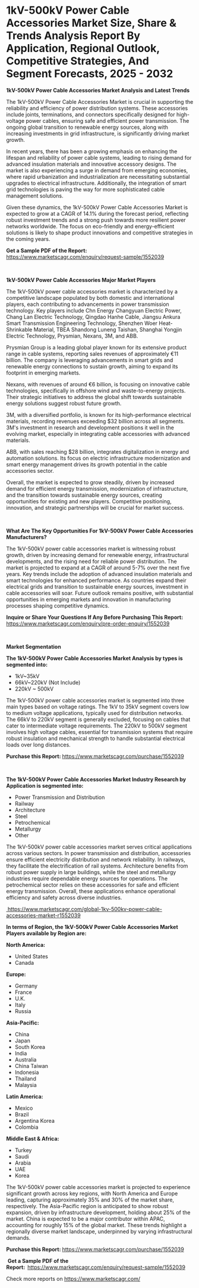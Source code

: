 <p><h1>1kV-500kV Power Cable Accessories Market Size, Share & Trends Analysis Report By Application, Regional Outlook, Competitive Strategies, And Segment Forecasts, 2025 - 2032</h1></p><p><strong>1kV-500kV Power Cable Accessories Market Analysis and Latest Trends</strong></p>
<p><p>The 1kV-500kV Power Cable Accessories Market is crucial in supporting the reliability and efficiency of power distribution systems. These accessories include joints, terminations, and connectors specifically designed for high-voltage power cables, ensuring safe and efficient power transmission. The ongoing global transition to renewable energy sources, along with increasing investments in grid infrastructure, is significantly driving market growth.</p><p>In recent years, there has been a growing emphasis on enhancing the lifespan and reliability of power cable systems, leading to rising demand for advanced insulation materials and innovative accessory designs. The market is also experiencing a surge in demand from emerging economies, where rapid urbanization and industrialization are necessitating substantial upgrades to electrical infrastructure. Additionally, the integration of smart grid technologies is paving the way for more sophisticated cable management solutions.</p><p>Given these dynamics, the 1kV-500kV Power Cable Accessories Market is expected to grow at a CAGR of 14.1% during the forecast period, reflecting robust investment trends and a strong push towards more resilient power networks worldwide. The focus on eco-friendly and energy-efficient solutions is likely to shape product innovations and competitive strategies in the coming years.</p></p>
<p><strong>Get a Sample PDF of the Report:&nbsp;</strong> <a href="https://www.marketscagr.com/enquiry/request-sample/1552039?utm_campaign=2460&utm_medium=2&utm_source=Github&utm_content=ia&utm_term=11032025&utm_id=1kv-500kv-power-cable-accessories">https://www.marketscagr.com/enquiry/request-sample/1552039</a></p>
<p>&nbsp;</p>
<p><strong>1kV-500kV Power Cable Accessories Major Market Players</strong></p>
<p><p>The 1kV-500kV power cable accessories market is characterized by a competitive landscape populated by both domestic and international players, each contributing to advancements in power transmission technology. Key players include Chn Energy Changyuan Electric Power, Chang Lan Electric Technology, Qingdao Hanhe Cable, Jiangsu Ankura Smart Transmission Engineering Technology, Shenzhen Woer Heat-Shrinkable Material, TBEA Shandong Luneng Taishan, Shanghai Yongjin Electric Technology, Prysmian, Nexans, 3M, and ABB.</p><p>Prysmian Group is a leading global player known for its extensive product range in cable systems, reporting sales revenues of approximately €11 billion. The company is leveraging advancements in smart grids and renewable energy connections to sustain growth, aiming to expand its footprint in emerging markets.</p><p>Nexans, with revenues of around €6 billion, is focusing on innovative cable technologies, specifically in offshore wind and waste-to-energy projects. Their strategic initiatives to address the global shift towards sustainable energy solutions suggest robust future growth.</p><p>3M, with a diversified portfolio, is known for its high-performance electrical materials, recording revenues exceeding $32 billion across all segments. 3M's investment in research and development positions it well in the evolving market, especially in integrating cable accessories with advanced materials.</p><p>ABB, with sales reaching $28 billion, integrates digitalization in energy and automation solutions. Its focus on electric infrastructure modernization and smart energy management drives its growth potential in the cable accessories sector.</p><p>Overall, the market is expected to grow steadily, driven by increased demand for efficient energy transmission, modernization of infrastructure, and the transition towards sustainable energy sources, creating opportunities for existing and new players. Competitive positioning, innovation, and strategic partnerships will be crucial for market success.</p></p>
<p>&nbsp;</p>
<p><strong>What Are The Key Opportunities For 1kV-500kV Power Cable Accessories Manufacturers?</strong></p>
<p><p>The 1kV-500kV power cable accessories market is witnessing robust growth, driven by increasing demand for renewable energy, infrastructural developments, and the rising need for reliable power distribution. The market is projected to expand at a CAGR of around 5-7% over the next five years. Key trends include the adoption of advanced insulation materials and smart technologies for enhanced performance. As countries expand their electrical grids and transition to sustainable energy sources, investment in cable accessories will soar. Future outlook remains positive, with substantial opportunities in emerging markets and innovation in manufacturing processes shaping competitive dynamics.</p></p>
<p><strong>Inquire or Share Your Questions If Any Before Purchasing This Report:</strong> <a href="https://www.marketscagr.com/enquiry/pre-order-enquiry/1552039?utm_campaign=2460&utm_medium=2&utm_source=Github&utm_content=ia&utm_term=11032025&utm_id=1kv-500kv-power-cable-accessories">https://www.marketscagr.com/enquiry/pre-order-enquiry/1552039</a></p>
<p>&nbsp;</p>
<p><strong>Market Segmentation</strong></p>
<p><strong>The 1kV-500kV Power Cable Accessories Market Analysis by types is segmented into:</strong></p>
<p><ul><li>1kV~35kV</li><li>66kV~220kV (Not Include)</li><li>220kV ~ 500kV</li></ul></p>
<p><p>The 1kV-500kV power cable accessories market is segmented into three main types based on voltage ratings. The 1kV to 35kV segment covers low to medium voltage applications, typically used for distribution networks. The 66kV to 220kV segment is generally excluded, focusing on cables that cater to intermediate voltage requirements. The 220kV to 500kV segment involves high voltage cables, essential for transmission systems that require robust insulation and mechanical strength to handle substantial electrical loads over long distances.</p></p>
<p><strong>Purchase this Report:&nbsp;</strong><a href="https://www.marketscagr.com/purchase/1552039?utm_campaign=2460&utm_medium=2&utm_source=Github&utm_content=ia&utm_term=11032025&utm_id=1kv-500kv-power-cable-accessories">https://www.marketscagr.com/purchase/1552039</a></p>
<p>&nbsp;</p>
<p><strong>The 1kV-500kV Power Cable Accessories Market Industry Research by Application is segmented into:</strong></p>
<p><ul><li>Power Transmission and Distribution</li><li>Railway</li><li>Architecture</li><li>Steel</li><li>Petrochemical</li><li>Metallurgy</li><li>Other</li></ul></p>
<p><p>The 1kV-500kV power cable accessories market serves critical applications across various sectors. In power transmission and distribution, accessories ensure efficient electricity distribution and network reliability. In railways, they facilitate the electrification of rail systems. Architecture benefits from robust power supply in large buildings, while the steel and metallurgy industries require dependable energy sources for operations. The petrochemical sector relies on these accessories for safe and efficient energy transmission. Overall, these applications enhance operational efficiency and safety across diverse industries.</p></p>
<p><a href="https://www.marketscagr.com/global-1kv-500kv-power-cable-accessories-market-r1552039?utm_campaign=2460&utm_medium=2&utm_source=Github&utm_content=ia&utm_term=11032025&utm_id=1kv-500kv-power-cable-accessories">&nbsp;https://www.marketscagr.com/global-1kv-500kv-power-cable-accessories-market-r1552039</a></p>
<p><strong>In terms of Region, the 1kV-500kV Power Cable Accessories Market Players available by Region are:</strong></p>
<p>
    <p> <strong> North America: </strong>
        <ul>
            <li>United States</li>
            <li>Canada</li>
        </ul>
        </p> 
    <p> <strong> Europe: </strong>
        <ul>
            <li>Germany</li>
            <li>France</li>
            <li>U.K.</li>
            <li>Italy</li>
            <li>Russia</li>
        </ul>
        </p> 
    <p> <strong> Asia-Pacific: </strong>
        <ul>
            <li>China</li>
            <li>Japan</li>
            <li>South Korea</li>
            <li>India</li>
            <li>Australia</li>
            <li>China Taiwan</li>
            <li>Indonesia</li>
            <li>Thailand</li>
            <li>Malaysia</li>
        </ul>
        </p> 
    <p> <strong> Latin America: </strong>
        <ul>
            <li>Mexico</li>
            <li>Brazil</li>
            <li>Argentina Korea</li>
            <li>Colombia</li>
        </ul>
        </p> 
    <p> <strong> Middle East & Africa: </strong>
        <ul>
            <li>Turkey</li>
            <li>Saudi</li>
            <li>Arabia</li>
            <li>UAE</li>
            <li>Korea</li>
        </ul>
    </p>
    </p>
<p><p>The 1kV-500kV power cable accessories market is projected to experience significant growth across key regions, with North America and Europe leading, capturing approximately 35% and 30% of the market share, respectively. The Asia-Pacific region is anticipated to show robust expansion, driven by infrastructure development, holding about 25% of the market. China is expected to be a major contributor within APAC, accounting for roughly 15% of the global market. These trends highlight a regionally diverse market landscape, underpinned by varying infrastructural demands.</p></p>
<p><strong>Purchase this Report: </strong><a href="https://www.marketscagr.com/purchase/1552039?utm_campaign=2460&utm_medium=2&utm_source=Github&utm_content=ia&utm_term=11032025&utm_id=1kv-500kv-power-cable-accessories">https://www.marketscagr.com/purchase/1552039</a></p>
<p>&nbsp;<strong>Get a Sample PDF of the Report:&nbsp;&nbsp;</strong><a href="https://www.marketscagr.com/enquiry/request-sample/1552039?utm_campaign=2460&utm_medium=2&utm_source=Github&utm_content=ia&utm_term=11032025&utm_id=1kv-500kv-power-cable-accessories">https://www.marketscagr.com/enquiry/request-sample/1552039</a></p>
<p><strong></strong></p>
<p>Check more reports on <a href="https://www.marketscagr.com/?utm_campaign=2460&utm_medium=2&utm_source=Github&utm_content=ia&utm_term=11032025&utm_id=1kv-500kv-power-cable-accessories">https://www.marketscagr.com/</a></p>